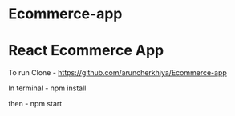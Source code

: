 # Ecommerce-app
# React Ecommerce App


To run 
Clone - https://github.com/aruncherkhiya/Ecommerce-app

In terminal - npm install

then - npm start
